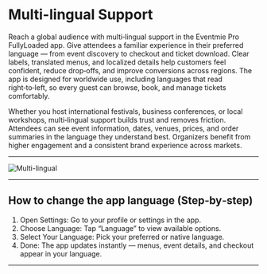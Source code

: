 # Multi-lingual Support

Reach a global audience with multi‑lingual support in the Eventmie Pro FullyLoaded app. Give attendees a familiar experience in their preferred language — from event discovery to checkout and ticket download. Clear labels, translated menus, and localized details help customers feel confident, reduce drop‑offs, and improve conversions across regions. The app is designed for worldwide use, including languages that read right‑to‑left, so every guest can browse, book, and manage tickets comfortably.

Whether you host international festivals, business conferences, or local workshops, multi‑lingual support builds trust and removes friction. Attendees can see event information, dates, venues, prices, and order summaries in the language they understand best. Organizers benefit from higher engagement and a consistent brand experience across markets.


---

![Multi-lingual](/images/v3/Multi-Language-System-Image-13.webp "Multi-lingual")

---

## How to change the app language (Step‑by‑step)
1. Open Settings: Go to your profile or settings in the app.
2. Choose Language: Tap “Language” to view available options.
3. Select Your Language: Pick your preferred or native language.
4. Done: The app updates instantly — menus, event details, and checkout appear in your language.

---